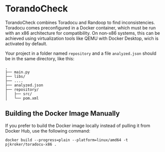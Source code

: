 # TorandoCheck
TorandoCheck combines Toradocu and Randoop to find inconsistencies.
Toradocu comes preconfigured in a Docker container, which must be run with an x86 architecture for compatibility. 
On non-x86 systems, this can be achieved using virtualization tools like QEMU with Docker Desktop, wich is activated by default.

Your project in a folder named `repository` and a file `analyzed.json` should be in the same directory, like this:
```
.
├── main.py
├── libs/
├── ....
├── analyzed.json
├── repository/
│   ├── src/
│   └── pom.xml
```


## Building the Docker Image Manually

If you prefer to build the Docker image locally instead of pulling it from Docker Hub, use the following command:

`docker build --progress=plain --platform=linux/amd64 -t pjkroker/toradocu-x86 .`